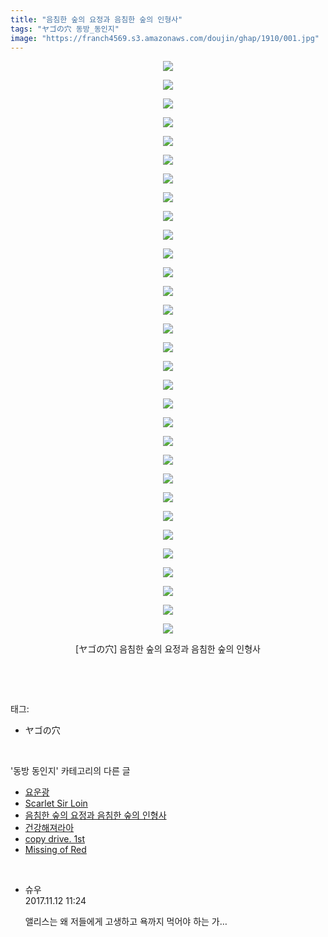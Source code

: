 ```yaml
---
title: "음침한 숲의 요정과 음침한 숲의 인형사"
tags: "ヤゴの穴 동방_동인지"
image: "https://franch4569.s3.amazonaws.com/doujin/ghap/1910/001.jpg"
---
```

<div class="article">
<p style="text-align: center; clear: none; float: none;"><img src="{{ site.imgserver2 }}/ghap/1910/001.jpg"/></p>
<p style="text-align: center; clear: none; float: none;"><img src="{{ site.imgserver2 }}/ghap/1910/002.jpg"/></p>
<p style="text-align: center; clear: none; float: none;"><img src="{{ site.imgserver2 }}/ghap/1910/003.jpg"/></p>
<p style="text-align: center; clear: none; float: none;"><img src="{{ site.imgserver2 }}/ghap/1910/004.jpg"/></p>
<p style="text-align: center; clear: none; float: none;"><img src="{{ site.imgserver2 }}/ghap/1910/005.jpg"/></p>
<p style="text-align: center; clear: none; float: none;"><img src="{{ site.imgserver2 }}/ghap/1910/006.jpg"/></p>
<p style="text-align: center; clear: none; float: none;"><img src="{{ site.imgserver2 }}/ghap/1910/007.jpg"/></p>
<p style="text-align: center; clear: none; float: none;"><img src="{{ site.imgserver2 }}/ghap/1910/008.jpg"/></p>
<p style="text-align: center; clear: none; float: none;"><img src="{{ site.imgserver2 }}/ghap/1910/009.jpg"/></p>
<p style="text-align: center; clear: none; float: none;"><img src="{{ site.imgserver2 }}/ghap/1910/010.jpg"/></p>
<p style="text-align: center; clear: none; float: none;"><img src="{{ site.imgserver2 }}/ghap/1910/011.jpg"/></p>
<p style="text-align: center; clear: none; float: none;"><img src="{{ site.imgserver2 }}/ghap/1910/012.jpg"/></p>
<p style="text-align: center; clear: none; float: none;"><img src="{{ site.imgserver2 }}/ghap/1910/013.jpg"/></p>
<p style="text-align: center; clear: none; float: none;"><img src="{{ site.imgserver2 }}/ghap/1910/014.jpg"/></p>
<p style="text-align: center; clear: none; float: none;"><img src="{{ site.imgserver2 }}/ghap/1910/015.jpg"/></p>
<p style="text-align: center; clear: none; float: none;"><img src="{{ site.imgserver2 }}/ghap/1910/016.jpg"/></p>
<p style="text-align: center; clear: none; float: none;"><img src="{{ site.imgserver2 }}/ghap/1910/017.jpg"/></p>
<p style="text-align: center; clear: none; float: none;"><img src="{{ site.imgserver2 }}/ghap/1910/018.jpg"/></p>
<p style="text-align: center; clear: none; float: none;"><img src="{{ site.imgserver2 }}/ghap/1910/019.jpg"/></p>
<p style="text-align: center; clear: none; float: none;"><img src="{{ site.imgserver2 }}/ghap/1910/020.jpg"/></p>
<p style="text-align: center; clear: none; float: none;"><img src="{{ site.imgserver2 }}/ghap/1910/021.jpg"/></p>
<p style="text-align: center; clear: none; float: none;"><img src="{{ site.imgserver2 }}/ghap/1910/022.jpg"/></p>
<p style="text-align: center; clear: none; float: none;"><img src="{{ site.imgserver2 }}/ghap/1910/023.jpg"/></p>
<p style="text-align: center; clear: none; float: none;"><img src="{{ site.imgserver2 }}/ghap/1910/024.jpg"/></p>
<p style="text-align: center; clear: none; float: none;"><img src="{{ site.imgserver2 }}/ghap/1910/025.jpg"/></p>
<p style="text-align: center; clear: none; float: none;"><img src="{{ site.imgserver2 }}/ghap/1910/026.jpg"/></p>
<p style="text-align: center; clear: none; float: none;"><img src="{{ site.imgserver2 }}/ghap/1910/027.jpg"/></p>
<p style="text-align: center; clear: none; float: none;"><img src="{{ site.imgserver2 }}/ghap/1910/028.jpg"/></p>
<p style="text-align: center; clear: none; float: none;"><img src="{{ site.imgserver2 }}/ghap/1910/029.jpg"/></p>
<p style="text-align: center; clear: none; float: none;"><img src="{{ site.imgserver2 }}/ghap/1910/030.jpg"/></p>
<p style="text-align: center; clear: none; float: none;"><img src="{{ site.imgserver2 }}/ghap/1910/031.jpg"/></p>
<p style="text-align: center; clear: none; float: none;">[ヤゴの穴] 음침한 숲의 요정과 음침한 숲의 인형사</p>
<p><br/></p>
</div><br/>
<div class="tagTrail">
<p>태그: </p>
<ul>
<li>ヤゴの穴</li>
</ul>
</div><br/>
<div class="another">
<p>'동방 동인지' 카테고리의 다른 글</p>
<ul>
<li><a href="/ghap_1912">요운광</a></li>
<li><a href="/ghap_1911">Scarlet Sir Loin</a></li>
<li><a href="/ghap_1910">음침한 숲의 요정과 음침한 숲의 인형사</a></li>
<li><a href="/ghap_1909">건강해져라아</a></li>
<li><a href="/ghap_1908">copy drive. 1st</a></li>
<li><a href="/ghap_1905">Missing of Red</a></li>
</ul>
</div><br/>
<div class="cb_module cb_fluid">
<div class="cb_wrt cb_profile">
<div class="comment">
<ul>
<li class="cb_thumb_off" id="comment15127702">
<div class="cb_comment_area">
<div class="cb_info_area">
<div class="cb_section">
<span class="cb_nick_name">슈우</span>
</div>
<div class="cb_section">
<span class="cb_date">2017.11.12 11:24 </span>
</div>
</div>
<div class="cb_dsc_comment">
<p class="cb_dsc">
											앨리스는 왜 저들에게 고생하고 욕까지 먹어야 하는 가…
										</p>
</div>
</div></li>
</ul>
</div>
</div><!-- commentList close -->
</div><br/>
